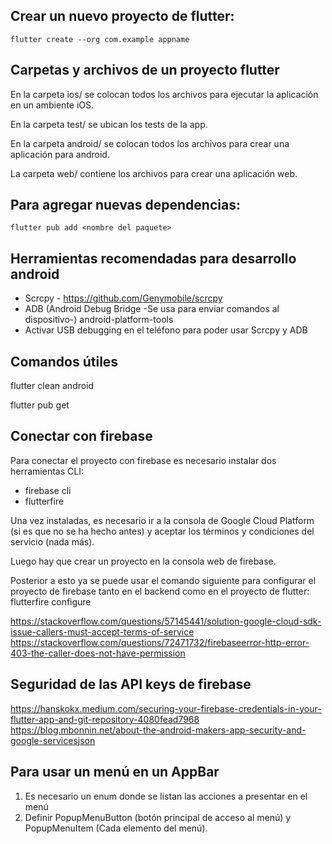 ## Crear un nuevo proyecto de flutter:  
``` 
flutter create --org com.example appname
``` 

## Carpetas y archivos de un proyecto flutter

En la carpeta ios/ se colocan todos los archivos para ejecutar la aplicación en
un ambiente iOS.

En la carpeta test/ se ubican los tests de la app.

En la carpeta android/ se colocan todos los archivos para crear una aplicación
para android.

La carpeta web/ contiene los archivos para crear una aplicación web.

## Para agregar nuevas dependencias:
```  
flutter pub add <nombre del paquete>
```

## Herramientas recomendadas para desarrollo android

* Scrcpy - https://github.com/Genymobile/scrcpy
* ADB (Android Debug Bridge -Se usa para enviar comandos al dispositivo-)
    android-platform-tools
* Activar USB debugging en el teléfono para poder usar Scrcpy y ADB

## Comandos útiles
flutter clean android

flutter pub get

## Conectar con firebase

Para conectar el proyecto con firebase es necesario instalar dos herramientas
CLI:
* firebase cli
* flutterfire

Una vez instaladas, es necesario ir a la consola de Google Cloud Platform (si
es que no se ha hecho antes) y aceptar los términos y condiciones del servicio
(nada más).

Luego hay que crear un proyecto en la consola web de firebase.

Posterior a esto ya se puede usar el comando siguiente para configurar el proyecto
de firebase tanto en el backend como en el proyecto de flutter:
flutterfire configure

https://stackoverflow.com/questions/57145441/solution-google-cloud-sdk-issue-callers-must-accept-terms-of-service
https://stackoverflow.com/questions/72471732/firebaseerror-http-error-403-the-caller-does-not-have-permission

## Seguridad de las API keys de firebase

https://hanskokx.medium.com/securing-your-firebase-credentials-in-your-flutter-app-and-git-repository-4080fead7968
https://blog.mbonnin.net/about-the-android-makers-app-security-and-google-servicesjson

## Para usar un menú en un AppBar

1. Es necesario un enum donde se listan las acciones a presentar en el menú
2. Definir PopupMenuButton (botón principal de acceso al menú) y PopupMenuItem
   (Cada elemento del menú).